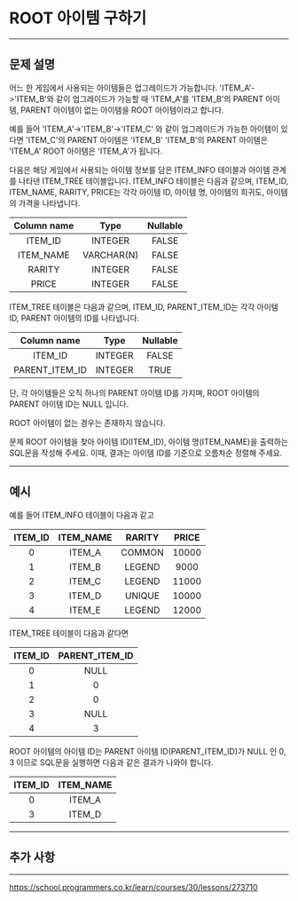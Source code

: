 # ROOT 아이템 구하기

---

## 문제 설명

어느 한 게임에서 사용되는 아이템들은 업그레이드가 가능합니다.
'ITEM_A'->'ITEM_B'와 같이 업그레이드가 가능할 때
'ITEM_A'를 'ITEM_B'의 PARENT 아이템,
PARENT 아이템이 없는 아이템을 ROOT 아이템이라고 합니다.

예를 들어 'ITEM_A'->'ITEM_B'->'ITEM_C' 와 같이 업그레이드가 가능한 아이템이 있다면
'ITEM_C'의 PARENT 아이템은 'ITEM_B'
'ITEM_B'의 PARENT 아이템은 'ITEM_A'
ROOT 아이템은 'ITEM_A'가 됩니다.

다음은 해당 게임에서 사용되는 아이템 정보를 담은 ITEM_INFO 테이블과 아이템 관계를 나타낸 ITEM_TREE 테이블입니다. ITEM_INFO 테이블은 다음과 같으며, ITEM_ID, ITEM_NAME, RARITY, PRICE는 각각 아이템 ID, 아이템 명, 아이템의 희귀도, 아이템의 가격을 나타냅니다.

| Column name |    Type    | Nullable |
|:-----------:|:----------:|:--------:|
|   ITEM_ID   |  INTEGER   |   FALSE  |
|  ITEM_NAME  | VARCHAR(N) |   FALSE  |
|   RARITY    |  INTEGER   |   FALSE  |
|    PRICE    |  INTEGER   |   FALSE  |

ITEM_TREE 테이블은 다음과 같으며, ITEM_ID, PARENT_ITEM_ID는 각각 아이템 ID, PARENT 아이템의 ID를 나타냅니다.

| Column name     |   Type   | Nullable |
|:---------------:|:--------:|:--------:|
|    ITEM_ID      | INTEGER  |  FALSE   |
| PARENT_ITEM_ID  | INTEGER  |   TRUE   |

단, 각 아이템들은 오직 하나의 PARENT 아이템 ID를 가지며, ROOT 아이템의 PARENT 아이템 ID는 NULL 입니다.

ROOT 아이템이 없는 경우는 존재하지 않습니다.

문제
ROOT 아이템을 찾아 아이템 ID(ITEM_ID), 아이템 명(ITEM_NAME)을 출력하는 SQL문을 작성해 주세요. 이때, 결과는 아이템 ID를 기준으로 오름차순 정렬해 주세요.

---

## 예시

예를 들어 ITEM_INFO 테이블이 다음과 같고

| ITEM_ID | ITEM_NAME | RARITY | PRICE |
|:-------:|:---------:|:------:|:-----:|
|    0    |  ITEM_A   | COMMON | 10000 |
|    1    |  ITEM_B   | LEGEND |  9000 |
|    2    |  ITEM_C   | LEGEND | 11000 |
|    3    |  ITEM_D   | UNIQUE | 10000 |
|    4    |  ITEM_E   | LEGEND | 12000 |

ITEM_TREE 테이블이 다음과 같다면

| ITEM_ID | PARENT_ITEM_ID |
|:-------:|:--------------:|
|    0    |      NULL      |
|    1    |       0        |
|    2    |       0        |
|    3    |      NULL      |
|    4    |       3        |

ROOT 아이템의 아이템 ID는 PARENT 아이템 ID(PARENT_ITEM_ID)가 NULL 인 0, 3 이므로 SQL문을 실행하면 다음과 같은 결과가 나와야 합니다.

| ITEM_ID | ITEM_NAME |
|:-------:|:---------:|
|    0    |  ITEM_A   |
|    3    |  ITEM_D   |


---

## 추가 사항



---

https://school.programmers.co.kr/learn/courses/30/lessons/273710
